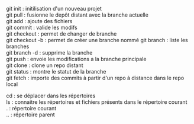 git init : initilisation d'un nouveau projet <br/>
git pull : fusionne le depôt distant avec la branche actuelle <br/>
git add : ajoute des fichiers  <br/>
git commit : valide les modifs <br/>
git checkout : permet de changer de branche <br/>
git checkout -b <name> : permet de créer une branche nommé <name>
git branch : liste les branches <br/>
git branch -d : supprime la branche <br/>
git push : envoie les modifications a la branche principale <br/>
git clone : clone un repo distant <br/>
git status : montre le statut de la branche <br/>
git fetch :  importe des commits à partir d'un repo à distance dans le repo local


cd : se déplacer dans les répertoires <br/>
ls : connaitre les répertoires et fichiers présents dans le répertoire courant <br/>
. : répertoire courant <br/>
.. : répertoire parent <br/>

